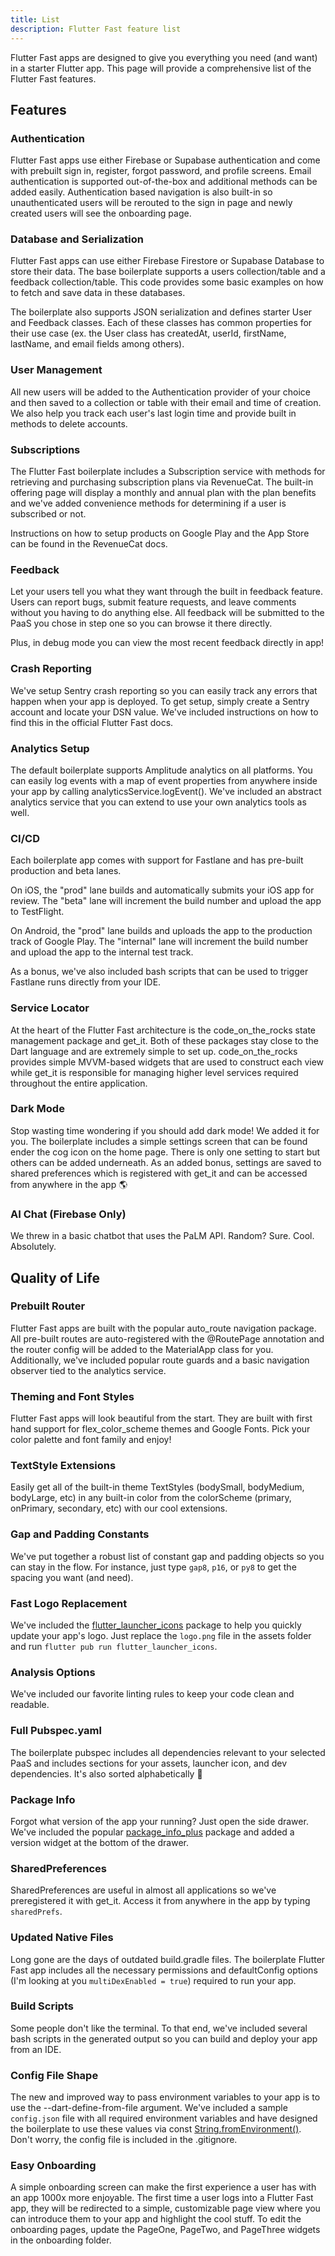 ```yaml
---
title: List
description: Flutter Fast feature list
---
```

Flutter Fast apps are designed to give you everything you need (and want) in a starter Flutter app. This page will provide a comprehensive list of the Flutter Fast features.

## Features

### Authentication
Flutter Fast apps use either Firebase or Supabase authentication and come with prebuilt sign in, register, forgot password, and profile screens. Email authentication is supported out-of-the-box and additional methods can be added easily. Authentication based navigation is also built-in so unauthenticated users will be rerouted to the sign in page and newly created users will see the onboarding page.

### Database and Serialization
Flutter Fast apps can use either Firebase Firestore or Supabase Database to store their data. The base boilerplate supports a users collection/table and a feedback collection/table. This code provides some basic examples on how to fetch and save data in these databases.

The boilerplate also supports JSON serialization and defines starter User and Feedback classes. Each of these classes has common properties for their use case (ex. the User class has createdAt, userId, firstName, lastName, and email fields among others). 

### User Management
All new users will be added to the Authentication provider of your choice and then saved to a collection or table with their email and time of creation. We also help you track each user's last login time and provide built in methods to delete accounts.

### Subscriptions
The Flutter Fast boilerplate includes a Subscription service with methods for retrieving and purchasing subscription plans via RevenueCat. The built-in offering page will display a monthly and annual plan with the plan benefits and we've added convenience methods for determining if a user is subscribed or not.

Instructions on how to setup products on Google Play and the App Store can be found in the RevenueCat docs.

### Feedback
Let your users tell you what they want through the built in feedback feature. Users can report bugs, submit feature requests, and leave comments without you having to do anything else. All feedback will be submitted to the PaaS you chose in step one so you can browse it there directly.

Plus, in debug mode you can view the most recent feedback directly in app!

### Crash Reporting
We've setup Sentry crash reporting so you can easily track any errors that happen when your app is deployed. To get setup, simply create a Sentry account and locate your DSN value. We've included instructions on how to find this in the official Flutter Fast docs.

### Analytics Setup
The default boilerplate supports Amplitude analytics on all platforms. You can easily log events with a map of event properties from anywhere inside your app by calling analyticsService.logEvent(). We've included an abstract analytics service that you can extend to use your own analytics tools as well. 

### CI/CD
Each boilerplate app comes with support for Fastlane and has pre-built production and beta lanes. 

On iOS, the "prod" lane builds and automatically submits your iOS app for review. The "beta" lane will increment the build number and upload the app to TestFlight.

On Android, the "prod" lane builds and uploads the app to the production track of Google Play. The "internal" lane will increment the build number and upload the app to the internal test track.

As a bonus, we've also included bash scripts that can be used to trigger Fastlane runs directly from your IDE.

### Service Locator
At the heart of the Flutter Fast architecture is the code_on_the_rocks state management package and get_it. Both of these packages stay close to the Dart language and are extremely simple to set up. code_on_the_rocks provides simple MVVM-based widgets that are used to construct each view while get_it is responsible for managing higher level services required throughout the entire application.

### Dark Mode
Stop wasting time wondering if you should add dark mode! We added it for you. The boilerplate includes a simple settings screen that can be found ender the cog icon on the home page. There is only one setting to start but others can be added underneath. As an added bonus, settings are saved to shared preferences which is registered with get_it and can be accessed from anywhere in the app 🌎

### AI Chat (Firebase Only)
We threw in a basic chatbot that uses the PaLM API. Random? Sure. Cool. Absolutely.

## Quality of Life

### Prebuilt Router
Flutter Fast apps are built with the popular auto_route navigation package. All pre-built routes are auto-registered with the @RoutePage annotation and the router config will be added to the MaterialApp class for you. Additionally, we've included popular route guards and a basic navigation observer tied to the analytics service.

### Theming and Font Styles
Flutter Fast apps will look beautiful from the start. They are built with first hand support for flex_color_scheme themes and Google Fonts. Pick your color palette and font family and enjoy!

### TextStyle Extensions
Easily get all of the built-in theme TextStyles (bodySmall, bodyMedium, bodyLarge, etc) in any built-in color from the colorScheme (primary, onPrimary, secondary, etc) with our cool extensions.

### Gap and Padding Constants
We've put together a robust list of constant gap and padding objects so you can stay in the flow. For instance, just type `gap8`, `p16`, or `py8` to get the spacing you want (and need).

### Fast Logo Replacement
We've included the [flutter_launcher_icons](https://pub.dev/packages/flutter_launcher_icons) package to help you quickly update your app's logo. Just replace the `logo.png` file in the assets folder and run `flutter pub run flutter_launcher_icons`.

### Analysis Options
We've included our favorite linting rules to keep your code clean and readable.

### Full Pubspec.yaml
The boilerplate pubspec includes all dependencies relevant to your selected PaaS and includes sections for your assets, launcher icon, and dev dependencies. It's also sorted alphabetically 🔡

### Package Info
Forgot what version of the app your running? Just open the side drawer. We've included the popular [package_info_plus](https://pub.dev/packages/package_info_plus) package and added a version widget at the bottom of the drawer.

### SharedPreferences
SharedPreferences are useful in almost all applications so we've preregistered it with get_it. Access it from anywhere in the app by typing `sharedPrefs`.

### Updated Native Files
Long gone are the days of outdated build.gradle files. The boilerplate Flutter Fast app includes all the necessary permissions and defaultConfig options (I'm looking at you `multiDexEnabled = true`) required to run your app.
 
### Build Scripts
Some people don't like the terminal. To that end, we've included several bash scripts in the generated output so you can build and deploy your app from an IDE.

### Config File Shape
The new and improved way to pass environment variables to your app is to use the --dart-define-from-file argument. We've included a sample `config.json` file with all required environment variables and have designed the boilerplate to use these values via const [String.fromEnvironment()](https://api.flutter.dev/flutter/dart-core/String/String.fromEnvironment.html). Don't worry, the config file is included in the .gitignore.

### Easy Onboarding
A simple onboarding screen can make the first experience a user has with an app 1000x more enjoyable. The first time a user logs into a Flutter Fast app, they will be redirected to a simple, customizable page view where you can introduce them to your app and highlight the cool stuff. To edit the onboarding pages, update the PageOne, PageTwo, and PageThree widgets in the onboarding folder.
